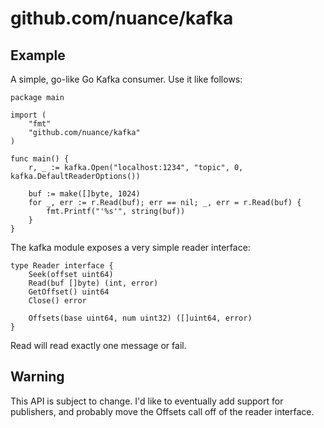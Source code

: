 # github.com/nuance/kafka

## Example

A simple, go-like Go Kafka consumer. Use it like follows:

	package main

    import (
    	"fmt"
    	"github.com/nuance/kafka"
   	)

   	func main() {
   		r, _ := kafka.Open("localhost:1234", "topic", 0, kafka.DefaultReaderOptions())

   		buf := make([]byte, 1024)
   		for _, err := r.Read(buf); err == nil; _, err = r.Read(buf) {
   			fmt.Printf("'%s'", string(buf))
	   	}	
    }

The kafka module exposes a very simple reader interface:

    type Reader interface {
    	Seek(offset uint64)
    	Read(buf []byte) (int, error)
    	GetOffset() uint64
    	Close() error

    	Offsets(base uint64, num uint32) ([]uint64, error)
    }

Read will read exactly one message or fail.

## Warning

This API is subject to change. I'd like to eventually add support for publishers, and probably move the Offsets call off of the reader interface.
